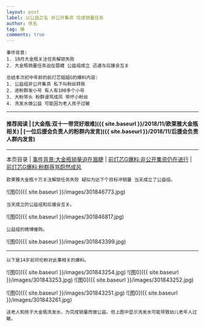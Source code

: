 ```yaml
---
layout: post
label: 以公益之名 非公开集资 完成销量任务
author: 佚名
tag: 锤
comments: true
---
```


    事件背景:
    1. 10月大金瓶关注任务解锁失败
    2. 大金瓶销量任务迫在眉睫 公益组成立 迅速与后援会互关
    
    总结本次初中年龄的前灯芯姐姐G的爆料内容:
    1. 公益组非公开集资 私下叫粉丝转账
    2. 进粉群发小号 有人有100多个小号
    3. 大粉带头 粉群谩骂成风 带坏小粉丝
    4. 洗发水做公益 可能因为老人孩子过敏

---
#### 推荐阅读 | [大金瓶:双十一带货好艰难]({{ site.baseurl }}/2018/11/欧莱雅大金瓶相关) | [一位后援会负责人的粉群内发言]({{ site.baseurl }}/2018/11/后援会负责人群内发言)
---
本页目录 | [事件背景:大金瓶销量迫在眉睫](#dxjja) | [前灯芯G爆料:非公开集资仍在进行](#dxjjb) | [前灯芯G爆料:粉群辱骂蔚然成风](#dxjjc) 


<a name="dxjja"></a>

    欧莱雅大金瓶十万关注解锁任务失败 疑似为达下个目标冲销量 当天成立了公益组。

![图0]({{ site.baseurl }}/images/301846773.jpg)

    当天成立的公益组和后援会互关。

![图0]({{ site.baseurl }}/images/301846817.jpg)
    
    公益组的微博催购。
    
![图0]({{ site.baseurl }}/images/301843399.jpg)

---

<a name="dxjjb"></a>

    以下是14岁前邓伦粉对此事相关的爆料。

![图0]({{ site.baseurl }}/images/301843254.jpg)
![图0]({{ site.baseurl }}/images/301843253.jpg)
![图0]({{ site.baseurl }}/images/301843252.jpg)

<a name="dxjjc"></a>

![图0]({{ site.baseurl }}/images/301843251.jpg)
![图0]({{ site.baseurl }}/images/301843261.jpg)

    送老人和孩子大金瓶洗发水，为完成销量而做公益。但上图中显示洗发水可能导致幼儿老年人过敏。

